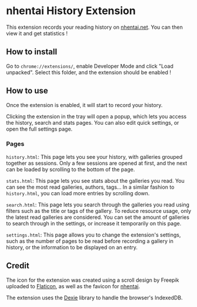 # nhentai History Extension

This extension records your reading history on
[nhentai.net](https://nhentai.net). You can then view it and get statistics !

## How to install

Go to `chrome://extensions/`, enable Developer Mode and click "Load unpacked".
Select this folder, and the extension should be enabled !

## How to use

Once the extension is enabled, it will start to record your history.

Clicking the extension in the tray will open a popup, which lets you access the
history, search and stats pages. You can also edit quick settings, or open the
full settings page.

### Pages

`history.html`: This page lets you see your history, with galleries grouped
together as sessions. Only a few sessions are opened at first, and the next can
be loaded by scrolling to the bottom of the page.

`stats.html`: This page lets you see stats about the galleries you read. You can
see the most read galleries, authors, tags... In a similar fashion to
`history.html`, you can load more entries by scrolling down.

`search.html`: This page lets you search through the galleries you read using
filters such as the title or tags of the gallery. To reduce resource usage, only
the latest read galleries are considered. You can set the amount of galleries to
search through in the settings, or increase it temporarily on this page.

`settings.html`: This page allows you to change the extension's settings, such
as the number of pages to be read before recording a gallery in history, or the
information to be displayed on an entry.

## Credit

The icon for the extension was created using a scroll design by Freepik uploaded
to [Flaticon](https://www.flaticon.com/free-icons/scroll), as well as the
favicon for [nhentai](https://nhentai.net).

The extension uses the [Dexie](https://dexie.org/) library to handle the
browser's IndexedDB.